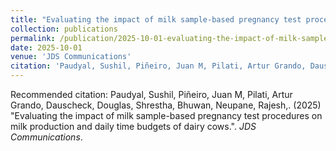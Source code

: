 ```yaml
---
title: "Evaluating the impact of milk sample-based pregnancy test procedures on milk production and daily time budgets of dairy cows."
collection: publications
permalink: /publication/2025-10-01-evaluating-the-impact-of-milk-sample-based-pregnancy-test-procedures-on-milk-production-and-daily-time-budgets-of-dairy-cows
date: 2025-10-01
venue: 'JDS Communications'
citation: 'Paudyal, Sushil, Piñeiro, Juan M, Pilati, Artur Grando, Dauscheck, Douglas, Shrestha, Bhuwan, Neupane, Rajesh,. (2025) &quot;Evaluating the impact of milk sample-based pregnancy test procedures on milk production and daily time budgets of dairy cows.&quot;. <i>JDS Communications</i>.'
---
```

Recommended citation: Paudyal, Sushil, Piñeiro, Juan M, Pilati, Artur Grando, Dauscheck, Douglas, Shrestha, Bhuwan, Neupane, Rajesh,. (2025) "Evaluating the impact of milk sample-based pregnancy test procedures on milk production and daily time budgets of dairy cows.". <i>JDS Communications</i>.